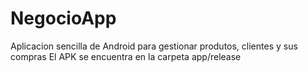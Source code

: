 # NegocioApp
Aplicacion sencilla de Android para gestionar produtos, clientes y sus compras
El APK se encuentra en la carpeta app/release
